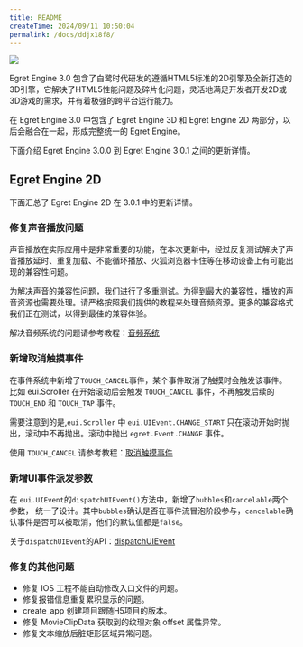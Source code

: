 ```yaml
---
title: README
createTime: 2024/09/11 10:50:04
permalink: /docs/ddjx18f8/
---
```

![](569369d1afb0a.jpg)

Egret Engine 3.0 包含了白鹭时代研发的遵循HTML5标准的2D引擎及全新打造的3D引擎，它解决了HTML5性能问题及碎片化问题，灵活地满足开发者开发2D或3D游戏的需求，并有着极强的跨平台运行能力。

在 Egret Engine 3.0 中包含了 Egret Engine 3D 和 Egret Engine 2D 两部分，以后会融合在一起，形成完整统一的 Egret Engine。

下面介绍 Egret Engine 3.0.0 到 Egret Engine 3.0.1 之间的更新详情。

## Egret Engine 2D

下面汇总了 Egret Engine 2D 在 3.0.1 中的更新详情。

### 修复声音播放问题

声音播放在实际应用中是非常重要的功能，在本次更新中，经过反复测试解决了声音播放延时、重复加载、不能循环播放、火狐浏览器卡住等在移动设备上有可能出现的兼容性问题。

为解决声音的兼容性问题，我们进行了多重测试。为得到最大的兼容性，播放的声音资源也需要处理。请严格按照我们提供的教程来处理音频资源。更多的兼容格式我们正在测试，以得到最佳的兼容体验。

解决音频系统的问题请参考教程：[音频系统](http://edn.egret.com/cn/docs/page/156)

### 新增取消触摸事件

在事件系统中新增了`TOUCH_CANCEL`事件，某个事件取消了触摸时会触发该事件。比如 eui.Scroller 在开始滚动后会触发 `TOUCH_CANCEL` 事件，不再触发后续的 `TOUCH_END` 和 `TOUCH_TAP` 事件。

需要注意到的是,`eui.Scroller` 中 `eui.UIEvent.CHANGE_START` 只在滚动开始时抛出，滚动中不再抛出。滚动中抛出 `egret.Event.CHANGE` 事件。

使用 `TOUCH_CANCEL` 请参考教程：[取消触摸事件](http://edn.egret.com/cn/docs/page/798)

### 新增UI事件派发参数

在 `eui.UIEvent`的`dispatchUIEvent()`方法中，新增了`bubbles`和`cancelable`两个参数， 统一了设计。其中`bubbles`确认是否在事件流冒泡阶段参与，`cancelable`确认事件是否可以被取消，他们的默认值都是`false`。

关于`dispatchUIEvent`的API：[dispatchUIEvent](http://edn.egret.com/cn/apidoc/index/name/eui.UIEvent#dispatchUIEvent)

### 修复的其他问题

* 修复 IOS 工程不能自动修改入口文件的问题。
* 修复报错信息重复累积显示的问题。
* create_app 创建项目跟随H5项目的版本。
* 修复 MovieClipData 获取到的纹理对象 offset 属性异常。
* 修复文本缩放后脏矩形区域异常问题。
